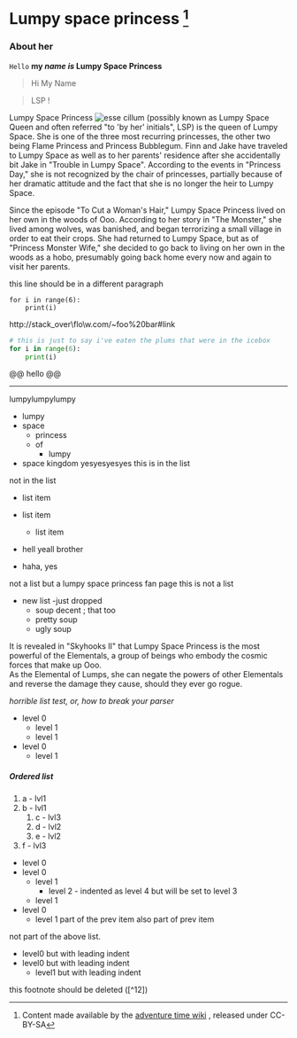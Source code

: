 # Lumpy space princess [^11]

[^11]: Content made available by the
[adventure time wiki](https://adventuretime.fandom.com/wiki/Lumpy_Space_Princess)
, released under CC-BY-SA

### About her

`Hello` **my *name* *is* Lumpy Space Princess**
> Hi
> My
> Name

> LSP !

Lumpy Space Princess ![esse cillum](~/bureau/lsp.png) (possibly known as Lumpy Space Queen and often 
referred "to 'by her' initials", LSP) is the queen of Lumpy Space. She is one 
of the three most recurring princesses, the other two being Flame Princess 
and Princess Bubblegum. Finn and Jake have traveled to Lumpy Space as well 
as to her parents' residence after she accidentally bit Jake in "Trouble 
in Lumpy Space". According to the events in "Princess Day," she is not 
recognized by the chair of princesses, partially because of her dramatic 
attitude and the fact that she is no longer the heir to Lumpy Space. 

Since the episode "To Cut a Woman's Hair," Lumpy Space Princess lived on 
her own in the woods of Ooo. According to her story in "The Monster," she 
lived among wolves, was banished, and began terrorizing a small village in 
order to eat their crops. She had returned to Lumpy Space, but as of 
"Princess Monster Wife," she decided to go back to living on her own in the 
woods as a hobo, presumably going back home every now and again to visit 
her parents. 
             
this line should be in a different paragraph

```
for i in range(6):
    print(i)
```

http://stack_over\\flo\w.com/~foo%20bar#link

```python
# this is just to say i've eaten the plums that were in the icebox
for i in range(6):
    print(i)
```

@@ hello @@ 

-----

lumpylumpylumpy

- lumpy
- space
  - princess
  - of
    - lumpy
- space
kingdom
yesyesyesyes this is in the list

not in the list

- list item
- list item
    - list item
- hell yeall brother

- haha, yes

not a list but a lumpy space princess fan page
this is not a list

- new list
-just dropped
  - soup
decent
; that too
  - pretty soup
  - ugly soup

It is revealed in "Skyhooks II" that Lumpy Space Princess is the most powerful of the Elementals, a group of beings who embody the cosmic forces that make up Ooo. <br> As the Elemental of Lumps, she can negate the powers of other Elementals and reverse the damage they cause, should they ever go rogue.

*horrible list test, or, how to break your parser*

- level 0
   - level 1
   - level 1
- level 0
   - level 1


##### Ordered list
1. a - lvl1
2. b - lvl1
      1. c - lvl3
   1. d - lvl2 
   2. e - lvl2
30. f - lvl3


- level 0
- level 0
    - level 1
        - level 2
                - indented as level 4 but will be set to level 3
    - level 1
- level 0
    - level 1
part of the prev item
also part of prev item

not part of the above list.

  - level0 but with leading indent
  - level0 but with leading indent
    - level1 but with leading indent


this footnote should be deleted ([^12])

[^222]: this should be deleted too
